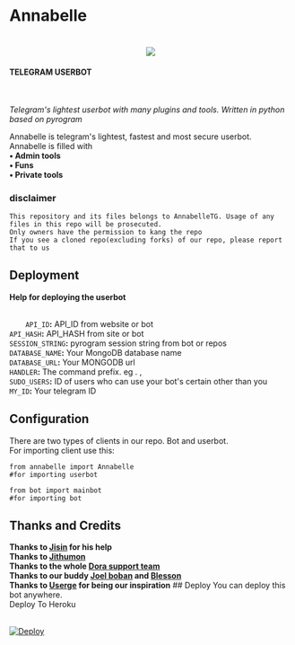 <h1>Annabelle<h1>

  <center><img src="https://telegra.ph/file/7ff02836ac6fd1a5e3bd2.jpg"></center>
<h4>TELEGRAM USERBOT</h4><br>
  

<i>Telegram's lightest userbot with many plugins and tools.
Written in python based on pyrogram</i>

<p>Annabelle is telegram's lightest, fastest and most secure userbot.<br> Annabelle is filled with<br>
  <b>• Admin tools<br>
  • Funs<br>
  • Private tools</b><br>
  <h3>disclaimer</h3>
 
  ```Copyright @AnnabelleTG
  This repository and its files belongs to AnnabelleTG. Usage of any files in this repo will be prosecuted.
  Only owners have the permission to kang the repo
  If you see a cloned repo(excluding forks) of our repo, please report that to us
```
  
  <h2>Deployment</h2>
  <b>Help for deploying the userbot</b><br>
  <br>
  <code>
    API_ID</code><b>:</b> API_ID from website or bot<br>
  <code>API_HASH</code><b>:</b> API_HASH from site or bot<br>
  <code>SESSION_STRING</code><b>:</b> pyrogram session string from bot or repos<br>
  <code>DATABASE_NAME</code><b>:</b> Your MongoDB database name<br>
  <code>DATABASE_URL</code><b>:</b> Your MONGODB url<br>
  <code>HANDLER</code><b>:</b> The command prefix. eg . , <br>
  <code>SUDO_USERS</code><b>:</b> ID of users who can use your bot's certain other than you<br>
  <code>MY_ID</code><b>:</b> Your telegram ID<br>
  
  <h2>Configuration</h2>
  There are two types of clients in our repo. Bot and userbot.<br>
  For importing client use this:<br>
  
  ```
  from annabelle import Annabelle 
  #for importing userbot
  
  from bot import mainbot
  #for importing bot
  ```
  <h2>Thanks and Credits</h2>
  <b>Thanks to <a href="https://t.me/jisin_idk">Jisin</a> for his help<br>
  Thanks to <a href="https://t.me/jithumon">Jithumon</a><br>
  Thanks to  the whole <a href="https://t.me/dorasupportteam">Dora support team</a><br>
  Thanks to our buddy <a href="https://t.me/joel_boban">Joel boban</a> and <a href="https://t.me/blesson_3">Blesson</a><br>
  Thanks to <a href="https://github.com/usergeteam/userge">Userge</a> for being our inspiration</b>
## Deploy
You can deploy this bot anywhere.


<summary>Deploy To Heroku</summary>
<br>
<p>
<a href="https://heroku.com/deploy?template=https://github.com/iamajayms/Annabelle.git">
  <img src="https://www.herokucdn.com/deploy/button.svg" alt="Deploy">
</a>
</p>
